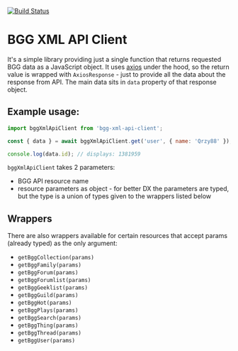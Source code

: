 [![Build Status](https://travis-ci.com/Qrzy/bgg-xml-api-client.svg?branch=master)](https://travis-ci.com/Qrzy/bgg-xml-api-client)

# BGG XML API Client

It's a simple library providing just a single function that returns requested BGG data as a JavaScript object.
It uses [axios](https://github.com/axios/axios) under the hood, so the return value is wrapped with `AxiosResponse` - just to provide all the data about the response from API.
The main data sits in `data` property of that response object.

## Example usage:

```js
import bggXmlApiClient from 'bgg-xml-api-client';

const { data } = await bggXmlApiClient.get('user', { name: 'Qrzy88' });

console.log(data.id); // displays: 1381959
```

`bggXmlApiClient` takes 2 parameters:
- BGG API resource name
- resource parameters as object - for better DX the parameters are typed, but the type is a union of types given to the wrappers listed below

## Wrappers

There are also wrappers available for certain resources that accept params (already typed) as the only argument:

- `getBggCollection(params)`
- `getBggFamily(params)`
- `getBggForum(params)`
- `getBggForumlist(params)`
- `getBggGeeklist(params)`
- `getBggGuild(params)`
- `getBggHot(params)`
- `getBggPlays(params)`
- `getBggSearch(params)`
- `getBggThing(params)`
- `getBggThread(params)`
- `getBggUser(params)`
